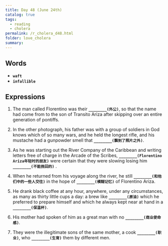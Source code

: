 ```yaml
---
title: Day 48 (June 24th)
catalog: true
tags: 
  - reading
  - cholera
permalink: /r_cholera_d48.html
folder: love_cholera
summary: 
---
```


## Words

-   <b data-toggle="tooltip" data-original-title="{{site.data.glossary.waft}}">`waft`</b>
-   <b data-toggle="tooltip" data-original-title="{{site.data.glossary.infallible}}">`infallible`</b>

## Expressions

1.  The man called Florentino was their <b data-toggle="tooltip" data-original-title="{{site.data.answers.48_a}}">`________(外公)`</b>, so that the name had come from to the son of Transito Ariza after skipping over an entire generation of pontiffs.

2.  In the other photograph, his father was with a group of soldiers in God knows which of so many wars, and he held the longest rifle, and his mustache had a gunpowder smell that <b data-toggle="tooltip" data-original-title="{{site.data.answers.48_b}}">`________(飘到了照片之外)`</b>.

3.  As he was starting out the River Company of the Caribbean and writing letters free of charge in the Arcade of the Scribes, <b data-toggle="tooltip" data-original-title="{{site.data.answers.48_c}}">`________(Florentino Ariza年轻时的朋友)`</b> were certain that they were slowing losing him <b data-toggle="tooltip" data-original-title="{{site.data.answers.48_c2}}">`________(不能挽回的)`</b>
.

4.  When he returned from his voyage along the river, he still <b data-toggle="tooltip" data-original-title="{{site.data.answers.48_d}}">`________(和他们中的一些人交往)`</b> in the hope of <b data-toggle="tooltip" data-original-title="{{site.data.answers.48_d2}}">`________(模糊记忆)`</b> of Florentino Ariza.

5.  He drank black coffee at any hour, anywhere, under any circumstances, as many as thirty little cups a day: a brew like <b data-toggle="tooltip" data-original-title="{{site.data.answers.48_e}}">`________(原油)`</b> which he preferred to prepare himself and which he always kept near at hand in a <b data-toggle="tooltip" data-original-title="{{site.data.answers.48_e2}}">`________(保温杯)`</b>.

6.  His mother had spoken of him as a great man with no <b data-toggle="tooltip" data-original-title="{{site.data.answers.48_f}}">`________(商业使命感)`</b>.

7.  They were the illegitimate sons of the same mother, a cook <b data-toggle="tooltip" data-original-title="{{site.data.answers.48_g}}">`________(职业)`</b>, who <b data-toggle="tooltip" data-original-title="{{site.data.answers.48_g2}}">`________(生育)`</b> them by different men.